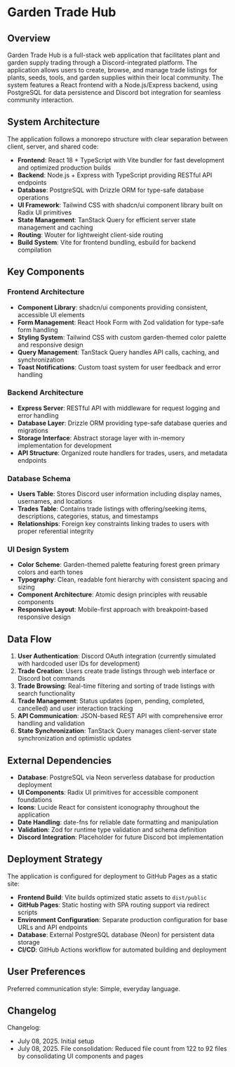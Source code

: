 # Garden Trade Hub

## Overview

Garden Trade Hub is a full-stack web application that facilitates plant and garden supply trading through a Discord-integrated platform. The application allows users to create, browse, and manage trade listings for plants, seeds, tools, and garden supplies within their local community. The system features a React frontend with a Node.js/Express backend, using PostgreSQL for data persistence and Discord bot integration for seamless community interaction.

## System Architecture

The application follows a monorepo structure with clear separation between client, server, and shared code:

- **Frontend**: React 18 + TypeScript with Vite bundler for fast development and optimized production builds
- **Backend**: Node.js + Express with TypeScript providing RESTful API endpoints
- **Database**: PostgreSQL with Drizzle ORM for type-safe database operations
- **UI Framework**: Tailwind CSS with shadcn/ui component library built on Radix UI primitives
- **State Management**: TanStack Query for efficient server state management and caching
- **Routing**: Wouter for lightweight client-side routing
- **Build System**: Vite for frontend bundling, esbuild for backend compilation

## Key Components

### Frontend Architecture
- **Component Library**: shadcn/ui components providing consistent, accessible UI elements
- **Form Management**: React Hook Form with Zod validation for type-safe form handling
- **Styling System**: Tailwind CSS with custom garden-themed color palette and responsive design
- **Query Management**: TanStack Query handles API calls, caching, and synchronization
- **Toast Notifications**: Custom toast system for user feedback and error handling

### Backend Architecture
- **Express Server**: RESTful API with middleware for request logging and error handling
- **Database Layer**: Drizzle ORM providing type-safe database queries and migrations
- **Storage Interface**: Abstract storage layer with in-memory implementation for development
- **API Structure**: Organized route handlers for trades, users, and metadata endpoints

### Database Schema
- **Users Table**: Stores Discord user information including display names, usernames, and locations
- **Trades Table**: Contains trade listings with offering/seeking items, descriptions, categories, status, and timestamps
- **Relationships**: Foreign key constraints linking trades to users with proper referential integrity

### UI Design System
- **Color Scheme**: Garden-themed palette featuring forest green primary colors and earth tones
- **Typography**: Clean, readable font hierarchy with consistent spacing and sizing
- **Component Architecture**: Atomic design principles with reusable components
- **Responsive Layout**: Mobile-first approach with breakpoint-based responsive design

## Data Flow

1. **User Authentication**: Discord OAuth integration (currently simulated with hardcoded user IDs for development)
2. **Trade Creation**: Users create trade listings through web interface or Discord bot commands
3. **Trade Browsing**: Real-time filtering and sorting of trade listings with search functionality
4. **Trade Management**: Status updates (open, pending, completed, cancelled) and user interaction tracking
5. **API Communication**: JSON-based REST API with comprehensive error handling and validation
6. **State Synchronization**: TanStack Query manages client-server state synchronization and optimistic updates

## External Dependencies

- **Database**: PostgreSQL via Neon serverless database for production deployment
- **UI Components**: Radix UI primitives for accessible component foundations
- **Icons**: Lucide React for consistent iconography throughout the application
- **Date Handling**: date-fns for reliable date formatting and manipulation
- **Validation**: Zod for runtime type validation and schema definition
- **Discord Integration**: Placeholder for future Discord bot implementation

## Deployment Strategy

The application is configured for deployment to GitHub Pages as a static site:

- **Frontend Build**: Vite builds optimized static assets to `dist/public`
- **GitHub Pages**: Static hosting with SPA routing support via redirect scripts
- **Environment Configuration**: Separate production configuration for base URLs and API endpoints
- **Database**: External PostgreSQL database (Neon) for persistent data storage
- **CI/CD**: GitHub Actions workflow for automated building and deployment

## User Preferences

Preferred communication style: Simple, everyday language.

## Changelog

Changelog:
- July 08, 2025. Initial setup
- July 08, 2025. File consolidation: Reduced file count from 122 to 92 files by consolidating UI components and pages